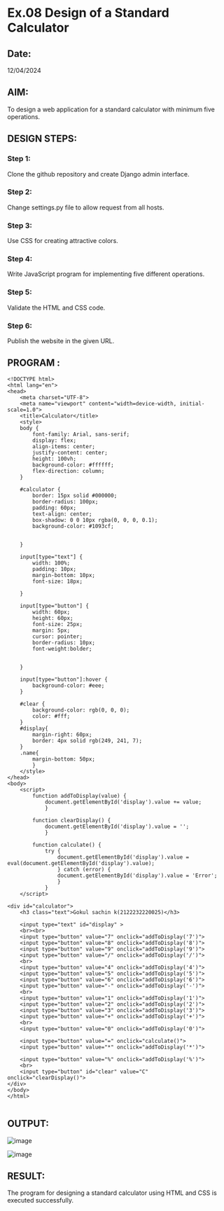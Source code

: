 # Ex.08 Design of a Standard Calculator
## Date:
12/04/2024
## AIM:
To design a web application for a standard calculator with minimum five operations.

## DESIGN STEPS:

### Step 1:
Clone the github repository and create Django admin interface.

### Step 2:
Change settings.py file to allow request from all hosts.

### Step 3:
Use CSS for creating attractive colors.

### Step 4:
Write JavaScript program for implementing five different operations.

### Step 5:
Validate the HTML and CSS code.

### Step 6:
Publish the website in the given URL.

## PROGRAM :

```
<!DOCTYPE html>
<html lang="en">
<head>
    <meta charset="UTF-8">
    <meta name="viewport" content="width=device-width, initial-scale=1.0">
    <title>Calculator</title>
    <style>
    body {
        font-family: Arial, sans-serif;
        display: flex;
        align-items: center;
        justify-content: center;
        height: 100vh;
        background-color: #ffffff;
        flex-direction: column;
    }

    #calculator {
        border: 15px solid #000000;
        border-radius: 100px;
        padding: 60px;
        text-align: center;
        box-shadow: 0 0 10px rgba(0, 0, 0, 0.1);
        background-color: #1093cf;


    }

    input[type="text"] {
        width: 100%;
        padding: 10px;
        margin-bottom: 10px;
        font-size: 18px;
    
    }

    input[type="button"] {
        width: 60px;
        height: 60px;
        font-size: 25px;
        margin: 5px;
        cursor: pointer;
        border-radius: 10px;
        font-weight:bolder;
        

    }

    input[type="button"]:hover {
        background-color: #eee;
    }

    #clear {
        background-color: rgb(0, 0, 0);
        color: #fff;
    }
    #display{
        margin-right: 60px;
        border: 4px solid rgb(249, 241, 7);
    }
    .name{
        margin-bottom: 50px;
        }
    </style>
</head>
<body>
    <script>
        function addToDisplay(value) {
            document.getElementById('display').value += value;
            }

        function clearDisplay() {
            document.getElementById('display').value = '';
            }

        function calculate() {
            try {
                document.getElementById('display').value = eval(document.getElementById('display').value);
                } catch (error) {
                document.getElementById('display').value = 'Error';
                }
            }   
    </script>

<div id="calculator">
    <h3 class="text">Gokul sachin k(2122232220025)</h3>
   
    <input type="text" id="display" >
    <br><br>
    <input type="button" value="7" onclick="addToDisplay('7')">
    <input type="button" value="8" onclick="addToDisplay('8')">
    <input type="button" value="9" onclick="addToDisplay('9')">
    <input type="button" value="/" onclick="addToDisplay('/')">
    <br>
    <input type="button" value="4" onclick="addToDisplay('4')">
    <input type="button" value="5" onclick="addToDisplay('5')">
    <input type="button" value="6" onclick="addToDisplay('6')">
    <input type="button" value="-" onclick="addToDisplay('-')">
    <br>
    <input type="button" value="1" onclick="addToDisplay('1')">
    <input type="button" value="2" onclick="addToDisplay('2')">
    <input type="button" value="3" onclick="addToDisplay('3')">
    <input type="button" value="+" onclick="addToDisplay('+')">
    <br>
    <input type="button" value="0" onclick="addToDisplay('0')">
    
    <input type="button" value="=" onclick="calculate()">
    <input type="button" value="*" onclick="addToDisplay('*')">
   
    <input type="button" value="%" onclick="addToDisplay('%')">
    <br>
    <input type="button" id="clear" value="C" onclick="clearDisplay()">
</div>
</body>
</html>


```

## OUTPUT:
![image](https://github.com/vksachin2018/Calc/assets/149366019/ec43454d-bba6-4eaf-96e7-4f7741353b92)

![image](https://github.com/vksachin2018/Calc/assets/149366019/ac9ccba6-2b83-421e-b446-ec76bbdf5dd6)

## RESULT:
The program for designing a standard calculator using HTML and CSS is executed successfully.
